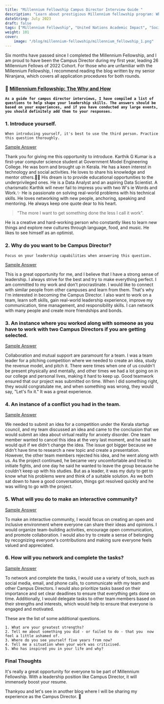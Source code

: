 ```yaml
---
title: "Millennium Fellowship Campus Director Interview Guide "
description: "Learn about prestigious Millennium fellowship program: Why and How? 🤔"
dateString: July 2023
draft: false
tags: ["Millennium Fellowship", "United Nations Academic Impact", "Social Entreprenureship", "Leadership"]
weight: 101
cover:
    image: "/blog/millennium-fellowship/millennium_fellowship_1.png"
---
```


Six months have passed since I completed the Millennium Fellowship, and I am proud to have been the Campus Director during my first year, leading 26 Millennium Fellows of 2022 Cohort. For those who are unfamiliar with the Millennium Fellowship, I recommend reading the blog written by my senior Niranjana, which covers all application procedures for both rounds.

### 🔗 [Millennium Fellowship: The Why and How](https://medium.com/munners-daily/millennium-fellowship-the-how-and-why-cf6f2b5e78c5)


<strong>```
As a guide for campus director interviews, I have compiled a list of questions to help shape your leadership skills. The answers should be based on your experiences, and if you have conducted any large events, you should definitely add them to your responses. ```</strong>

### 1. Introduce yourself.
```
When introducing yourself, it's best to use the third person. Practice this question thoroughly.
```
<u>Sample Answer</u>

Thank you for giving me this opportunity to introduce. 
Karthik G Kumar is a first-year computer science student at Government Model Engineering College.
He was born and brought up in Kerala.
He has a keen interest in technology and social activities. He loves to share his knowledge and mentor others.👨‍🏫
His dream is to provide educational opportunities to the underprivileged ones.
He is a Data Analyst and an aspiring Data Scientist.
A charismatic Karthik will never fail to impress you with two W's ie Words and Work.✨
He is passionate on solving real-world problems with his technical skills.
He loves networking with new people, anchoring, speaking and mentoring.
He always keep one quote dear to his heart.
> "The more I want to get something done the less I call it work". 

He is a creative and hard-working person who constantly likes to learn new things and explore new cultures through language, food, and music. He likes to see himself as an optimist.
### 2. Why do you want to be Campus Director?
```
Focus on your leadership capabilities when answering this question.
```
<u>Sample Answer</u>

This is a great opportunity for me, and I believe that I have a strong sense of leadership. I always strive for the best and try to make everything perfect. I am committed to my work and don't procrastinate. I would like to connect with similar people from other campuses and learn from them. That's why I'm interested in becoming the Campus Director. I also want to work on a team, learn soft skills, gain real-world leadership experience, improve my communication, time management, and responsibility skills. I can network with many people and create more friendships and bonds.

### 3. An instance where you worked along with someone as you have to work with two Campus Directors if you are getting selected.
<u>Sample Answer</u>

Collaboration and mutual support are paramount for a team. I was a team leader for a pitching competition where we needed to create an idea, study the revenue model, and pitch it. There were times when one of us couldn't be present physically and mentally, and other times we had a lot going on in our college and personal lives, making it hard to keep up. Good teamwork ensured that our project was submitted on time. When I did something right, they would congratulate me, and when something was wrong, they would say, "Let's fix it." It was a great experience.

### 4. An instance of a conflict you had in the team.
<u>Sample Answer</u>

We needed to submit an idea for a competition under the Kerala startup council, and my team discussed an idea and came to the conclusion that we would submit an idea about virtual reality for anxiety disorder. One team member wanted to cancel this idea at the very last moment, and he said he would quit if we didn't change the idea. The issue got bigger because we didn't have time to research a new topic and create a presentation. However, the other team members rejected his idea, and he went along with us. As the project continued, he became very uncomfortable and tried to initiate fights, and one day he said he wanted to leave the group because he couldn't keep up with his studies.
But as a leader, it was my duty to get to know what his problems were and think of a suitable solution. As we both sat down to have a good conversation, things got resolved quickly and he was willing to go with the project.

### 5. What will you do to make an interactive community?
<u>Sample Answer</u>

To make an interactive community, I would focus on creating an open and inclusive environment where everyone can share their ideas and opinions. I would organize team-building activities, encourage open communication, and promote collaboration. I would also try to create a sense of belonging by recognizing everyone's contributions and making sure everyone feels valued and appreciated.

### 6. How will you network and complete the tasks?
<u>Sample Answer</u>

To network and complete the tasks, I would use a variety of tools, such as social media, email, and phone calls, to communicate with my team and other Campus Directors. I would also prioritize tasks based on their importance and set clear deadlines to ensure that everything gets done on time. Additionally, I would delegate tasks to other team members based on their strengths and interests, which would help to ensure that everyone is engaged and motivated.

These are the list of some additional questions.
```
1. What are your greatest strengths?
2. Tell me about something you did - or failed to do - that you  now feel a little ashamed of.
3. Where do you see yourself five years from now?
4. Tell me a situation when your work was criticised.
5. Who has inspired you in your life and why?
``` 

### Final Thoughts
It's really a great opportunity for everyone to be part of Millennium Fellowship. With a leadership position like Campus Director, it will immensely boost your resume.

Thankyou and let's see in another blog where I will be sharing my experience as the Campus Director.
👋